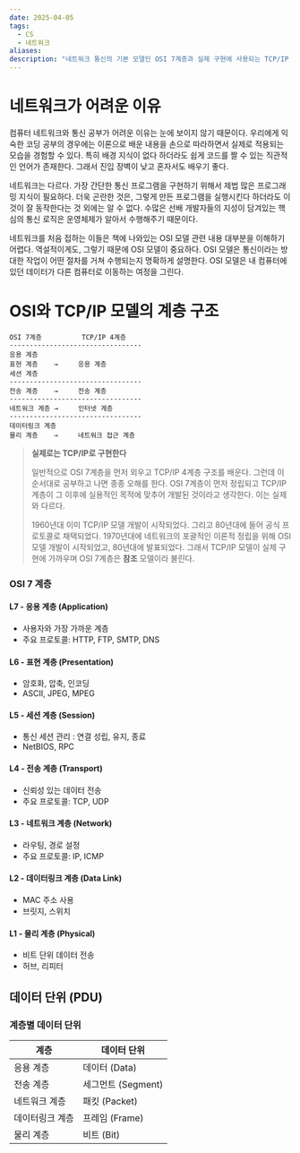 ```yaml
---
date: 2025-04-05
tags:
  - CS
  - 네트워크
aliases:
description: "네트워크 통신의 기본 모델인 OSI 7계층과 실제 구현에 사용되는 TCP/IP 4계층을 비교 설명합니다. 각 계층의 역할과 주요 프로토콜, 데이터 단위(PDU)를 정리하여 복잡한 네트워크의 동작 원리를 이해하는 데 도움을 줍니다."
---
```

# 네트워크가 어려운 이유

컴퓨터 네트워크와 통신 공부가 어려운 이유는 눈에 보이지 않기 때문이다. 우리에게 익숙한 코딩 공부의 경우에는 이론으로 배운 내용을 손으로 따라하면서 실제로 적용되는 모습을 경험할 수 있다. 특히 배경 지식이 없다 하더라도 쉽게 코드를 짤 수 있는 직관적인 언어가 존재한다. 그래서 진입 장벽이 낮고 혼자서도 배우기 좋다. 

네트워크는 다르다. 가장 간단한 통신 프로그램을 구현하기 위해서 제법 많은 프로그래밍 지식이 필요하다. 더욱 곤란한 것은, 그렇게 만든 프로그램을 실행시킨다 하더라도 이것이 잘 동작한다는 것 외에는 알 수 없다. 수많은 선배 개발자들의 지성이 담겨있는 핵심의 통신 로직은 운영체제가 알아서 수행해주기 때문이다. 

네트워크를 처음 접하는 이들은 책에 나와있는 OSI 모델 관련 내용 대부분을 이해하기 어렵다. 역설적이게도, 그렇기 때문에 OSI 모델이 중요하다. OSI 모델은 통신이라는 방대한 작업이 어떤 절차를 거쳐 수행되는지 명확하게 설명한다. OSI 모델은 내 컴퓨터에 있던 데이터가 다른 컴퓨터로 이동하는 여정을 그린다.

# OSI와 TCP/IP 모델의 계층 구조

```
OSI 7계층          TCP/IP 4계층
---------------------------------
응용 계층
표현 계층    →     응용 계층
세션 계층
---------------------------------
전송 계층    →     전송 계층
---------------------------------
네트워크 계층 →     인터넷 계층
---------------------------------
데이터링크 계층
물리 계층    →     네트워크 접근 계층
```

>**실제로는 TCP/IP로 구현한다**
>
>일반적으로 OSI 7계층을 먼저 외우고 TCP/IP 4계층 구조를 배운다. 그런데 이 순서대로 공부하고 나면 종종 오해를 한다. OSI 7계층이 먼저 정립되고 TCP/IP 계층이 그 이후에 실용적인 목적에 맞추어 개발된 것이라고 생각한다. 이는 실제와 다르다. 
>
>1960년대 이미 TCP/IP 모델 개발이 시작되었다. 그리고 80년대에 들어 공식 프로토콜로 채택되었다. 1970년대에 네트워크의 포괄적인 이론적 정립을 위해 OSI 모델 개발이 시작되었고, 80년대에 발표되었다. 그래서 TCP/IP 모델이 실제 구현에 가까우며 OSI 7계층은 **참조** 모델이라 불린다.

### OSI 7 계층

#### L7 - 응용 계층 (Application)
- 사용자와 가장 가까운 계층
- 주요 프로토콜: HTTP, FTP, SMTP, DNS

#### L6 - 표현 계층 (Presentation)
- 암호화, 압축, 인코딩
- ASCII, JPEG, MPEG

#### L5 - 세션 계층 (Session)
- 통신 세션 관리 : 연결 성립, 유지, 종료
- NetBIOS, RPC

#### L4 - 전송 계층 (Transport)
- 신뢰성 있는 데이터 전송
- 주요 프로토콜: TCP, UDP
#### L3 - 네트워크 계층 (Network)
- 라우팅, 경로 설정
- 주요 프로토콜: IP, ICMP

#### L2 - 데이터링크 계층 (Data Link)
- MAC 주소 사용
- 브릿지, 스위치

#### L1 - 물리 계층 (Physical)
- 비트 단위 데이터 전송
- 허브, 리피터

## 데이터 단위 (PDU)

### 계층별 데이터 단위

| 계층       | 데이터 단위         |
| -------- | -------------- |
| 응용 계층    | 데이터 (Data)     |
| 전송 계층    | 세그먼트 (Segment) |
| 네트워크 계층  | 패킷 (Packet)    |
| 데이터링크 계층 | 프레임 (Frame)    |
| 물리 계층    | 비트 (Bit)       |
